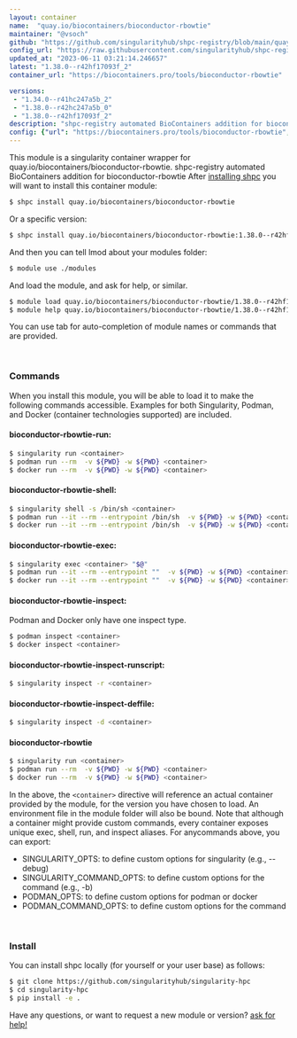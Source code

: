 ```yaml
---
layout: container
name:  "quay.io/biocontainers/bioconductor-rbowtie"
maintainer: "@vsoch"
github: "https://github.com/singularityhub/shpc-registry/blob/main/quay.io/biocontainers/bioconductor-rbowtie/container.yaml"
config_url: "https://raw.githubusercontent.com/singularityhub/shpc-registry/main/quay.io/biocontainers/bioconductor-rbowtie/container.yaml"
updated_at: "2023-06-11 03:21:14.246657"
latest: "1.38.0--r42hf17093f_2"
container_url: "https://biocontainers.pro/tools/bioconductor-rbowtie"

versions:
 - "1.34.0--r41hc247a5b_2"
 - "1.38.0--r42hc247a5b_0"
 - "1.38.0--r42hf17093f_2"
description: "shpc-registry automated BioContainers addition for bioconductor-rbowtie"
config: {"url": "https://biocontainers.pro/tools/bioconductor-rbowtie", "maintainer": "@vsoch", "description": "shpc-registry automated BioContainers addition for bioconductor-rbowtie", "latest": {"1.38.0--r42hf17093f_2": "sha256:e677addbe774d99e8b762cc68c099d8e4a7f1043de3365ea8609ca15052564f4"}, "tags": {"1.34.0--r41hc247a5b_2": "sha256:a469cf2c0dec56cee3d3af3ff11472b92335fd8a15d9f0290e571bc66c4794e6", "1.38.0--r42hc247a5b_0": "sha256:49f957bbdde1fc9aad2cc37cbca44d1ebf102e42c6a6388126276672c01c3973", "1.38.0--r42hf17093f_2": "sha256:e677addbe774d99e8b762cc68c099d8e4a7f1043de3365ea8609ca15052564f4"}, "docker": "quay.io/biocontainers/bioconductor-rbowtie"}
---
```


This module is a singularity container wrapper for quay.io/biocontainers/bioconductor-rbowtie.
shpc-registry automated BioContainers addition for bioconductor-rbowtie
After [installing shpc](#install) you will want to install this container module:


```bash
$ shpc install quay.io/biocontainers/bioconductor-rbowtie
```

Or a specific version:

```bash
$ shpc install quay.io/biocontainers/bioconductor-rbowtie:1.38.0--r42hf17093f_2
```

And then you can tell lmod about your modules folder:

```bash
$ module use ./modules
```

And load the module, and ask for help, or similar.

```bash
$ module load quay.io/biocontainers/bioconductor-rbowtie/1.38.0--r42hf17093f_2
$ module help quay.io/biocontainers/bioconductor-rbowtie/1.38.0--r42hf17093f_2
```

You can use tab for auto-completion of module names or commands that are provided.

<br>

### Commands

When you install this module, you will be able to load it to make the following commands accessible.
Examples for both Singularity, Podman, and Docker (container technologies supported) are included.

#### bioconductor-rbowtie-run:

```bash
$ singularity run <container>
$ podman run --rm  -v ${PWD} -w ${PWD} <container>
$ docker run --rm  -v ${PWD} -w ${PWD} <container>
```

#### bioconductor-rbowtie-shell:

```bash
$ singularity shell -s /bin/sh <container>
$ podman run --it --rm --entrypoint /bin/sh  -v ${PWD} -w ${PWD} <container>
$ docker run --it --rm --entrypoint /bin/sh  -v ${PWD} -w ${PWD} <container>
```

#### bioconductor-rbowtie-exec:

```bash
$ singularity exec <container> "$@"
$ podman run --it --rm --entrypoint ""  -v ${PWD} -w ${PWD} <container> "$@"
$ docker run --it --rm --entrypoint ""  -v ${PWD} -w ${PWD} <container> "$@"
```

#### bioconductor-rbowtie-inspect:

Podman and Docker only have one inspect type.

```bash
$ podman inspect <container>
$ docker inspect <container>
```

#### bioconductor-rbowtie-inspect-runscript:

```bash
$ singularity inspect -r <container>
```

#### bioconductor-rbowtie-inspect-deffile:

```bash
$ singularity inspect -d <container>
```



#### bioconductor-rbowtie

```bash
$ singularity run <container>
$ podman run --rm  -v ${PWD} -w ${PWD} <container>
$ docker run --rm  -v ${PWD} -w ${PWD} <container>
```


In the above, the `<container>` directive will reference an actual container provided
by the module, for the version you have chosen to load. An environment file in the
module folder will also be bound. Note that although a container
might provide custom commands, every container exposes unique exec, shell, run, and
inspect aliases. For anycommands above, you can export:

 - SINGULARITY_OPTS: to define custom options for singularity (e.g., --debug)
 - SINGULARITY_COMMAND_OPTS: to define custom options for the command (e.g., -b)
 - PODMAN_OPTS: to define custom options for podman or docker
 - PODMAN_COMMAND_OPTS: to define custom options for the command

<br>

### Install

You can install shpc locally (for yourself or your user base) as follows:

```bash
$ git clone https://github.com/singularityhub/singularity-hpc
$ cd singularity-hpc
$ pip install -e .
```

Have any questions, or want to request a new module or version? [ask for help!](https://github.com/singularityhub/singularity-hpc/issues)